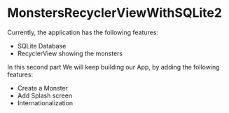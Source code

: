 # MonstersRecyclerViewWithSQLite2

Currently, the application has the following features:

* SQLite Database
* RecyclerView showing the monsters

In this second part We will keep building our App, by adding the following features:

* Create a Monster
* Add Splash screen
* Internationalization

